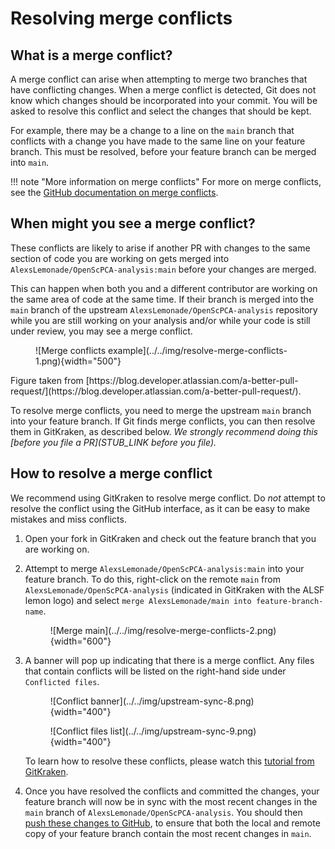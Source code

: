 # Resolving merge conflicts

## What is a merge conflict?

A merge conflict can arise when attempting to merge two branches that have conflicting changes.
When a merge conflict is detected, Git does not know which changes should be incorporated into your commit.
You will be asked to resolve this conflict and select the changes that should be kept.

For example, there may be a change to a line on the `main` branch that conflicts with a change you have made to the same line on your feature branch.
This must be resolved, before your feature branch can be merged into `main`.

!!! note "More information on merge conflicts"
    For more on merge conflicts, see the [GitHub documentation on merge conflicts](https://docs.github.com/en/pull-requests/collaborating-with-pull-requests/addressing-merge-conflicts/about-merge-conflicts).

## When might you see a merge conflict?

These conflicts are likely to arise if another PR with changes to the same section of code you are working on gets merged into `AlexsLemonade/OpenScPCA-analysis:main` before your changes are merged.

This can happen when both you and a different contributor are working on the same area of code at the same time.
If their branch is merged into the `main` branch of the upstream `AlexsLemonade/OpenScPCA-analysis` repository while you are still working on your analysis and/or while your code is still under review, you may see a merge conflict.

<figure markdown="span">
    ![Merge conflicts example](../../img/resolve-merge-conflicts-1.png){width="500"}
</figure>
Figure taken from [https://blog.developer.atlassian.com/a-better-pull-request/](https://blog.developer.atlassian.com/a-better-pull-request/).

To resolve merge conflicts, you need to merge the upstream `main` branch into your feature branch.
If Git finds merge conflicts, you can then resolve them in GitKraken, as described below.
_We strongly recommend doing this [before you file a PR](STUB_LINK before you file)._


## How to resolve a merge conflict

We recommend using GitKraken to resolve merge conflict.
Do _not_ attempt to resolve the conflict using the GitHub interface, as it can be easy to make mistakes and miss conflicts.

1. Open your fork in GitKraken and check out the feature branch that you are working on.

1. Attempt to merge `AlexsLemonade/OpenScPCA-analysis:main` into your feature branch.
To do this, right-click on the remote `main` from `AlexsLemonade/OpenScPCA-analysis` (indicated in GitKraken with the ALSF lemon logo) and select `merge AlexsLemonade/main into feature-branch-name`.

    <figure markdown="span">
        ![Merge main](../../img/resolve-merge-conflicts-2.png){width="600"}
    </figure>

1. A banner will pop up indicating that there is a merge conflict.
Any files that contain conflicts will be listed on the right-hand side under `Conflicted files`.

    <figure markdown="span">
        ![Conflict banner](../../img/upstream-sync-8.png){width="400"}
    </figure>

    <figure markdown="span">
        ![Conflict files list](../../img/upstream-sync-9.png){width="400"}
    </figure>

    To learn how to resolve these conflicts, please watch this [tutorial from GitKraken](https://www.gitkraken.com/learn/git/tutorials/how-to-resolve-merge-conflict-in-git).

1. Once you have resolved the conflicts and committed the changes, your feature branch will now be in sync with the most recent changes in the `main` branch of `AlexsLemonade/OpenScPCA-analysis`.
You should then [push these changes to GitHub](./push-to-origin.md), to ensure that both the local and remote copy of your feature branch contain the most recent changes in `main`.
